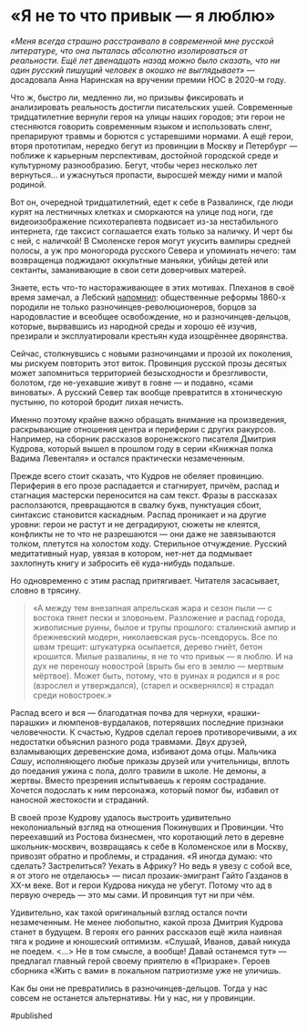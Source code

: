 
# «Я не то что привык — я люблю»

_«Меня всегда страшно расстраивало в современной мне русской литературе, что она пыталась абсолютно изолироваться от реальности. Ещё лет двенадцать назад можно было сказать, что ни один русский пишущий человек в окошко не выглядывает»_ — досадовала Анна Наринская на вручении премии НОС в 2020-м году.

Что ж, быстро ли, медленно ли, но призывы фиксировать и анализировать реальность достигли писательских ушей. Современные тридцатилетние вернули героя на улицы наших городов; эти герои не стесняются говорить современным языком и использовать сленг, препарируют травмы и борются с устаревшими нормами. А ещё герои, вторя прототипам, нередко бегут из провинции в Москву и Петербург — поближе к карьерным перспективам, достойной городской среде и культурному разнообразию. Бегут, чтобы через несколько лет вернуться… и ужаснуться пропасти, выросшей между ними и малой родиной. 

Вот он, очередной тридцатилетний, едет к себе в Развалинск, где люди курят на лестничных клетках и сморкаются на улице под ноги, где видеоизображение психотерапевта подвисает из-за нестабильного интернета, где таксист соглашается ехать только за наличку. И черт бы с ней, с наличкой! В Смоленске героя могут укусить вампиры средней полосы, а уж про моногорода русского Севера и упоминать нечего: там возвращенца поджидают оккультные маньяки, убийцы детей или сектанты, заманивающие в свои сети доверчивых матерей.

Знаете, есть что-то настораживающее в этих мотивах. Плеханов в своё время замечал, а Лебский [напомнил][1]: общественные реформы 1860-х породили не только разночинцев-революционеров, борцов за народовластие и всеобщее освобождение, но и разночинцев-дельцов, которые, вырвавшись из народной среды и хорошо её изучив, презирали и эксплуатировали крестьян куда изощрённее дворянства.

Сейчас, столкнувшись с новыми разночинцами и прозой их поколения, мы рискуем повторить этот виток. Провинция русской прозы десятых может запомниться территорией безысходности и брезгливости, болотом, где не-уехавшие живут в говне — и подавно, «сами виноваты». А русский Север так вообще превратится в хтоническую пустыню, по которой бродит лихая нечисть.

Именно поэтому крайне важно обращать внимание на произведения, раскрывающие отношения центра и периферии с других ракурсов. Например, на сборник рассказов воронежского писателя Дмитрия Кудрова, который вышел в прошлом году в серии «Книжная полка Вадима Левенталя» и остался практически незамеченным.
 
Прежде всего стоит сказать, что Кудров не обеляет провинцию. Периферия в его прозе распадается и стагнирует, причём, распад и стагнация мастерски переносится на сам текст. Фразы в рассказах расползаются, превращаются в свалку букв, пунктуация сбоит, синтаксис становится каскадным. Распад проникает и на другие уровни: герои не растут и не деградируют, сюжеты не клеятся, конфликты не то что не разрешаются — они даже не завязываются толком, плетутся на холостом ходу. Стерильное отчуждение. Русский медитативный нуар, увязая в котором, нет-нет да подмывает захлопнуть книгу и забросить её куда-нибудь подальше. 

Но одновременно с этим распад притягивает. Читателя засасывает, словно в трясину.

> «А между тем внезапная апрельская жара и сезон пыли — с востока тянет пески и зловоньем. Разложение и распад города, живописные руины, былое и трупы прошлого: сталинский ампир и брежневский модерн, николаевская русь-псевдорусь. Все по швам трещит: штукатурка осыпается, дерево гниёт, бетон крошится. Милые развалины, я не то что привык — я люблю. И на дух не переношу новострой (врыть бы его в землю — мертвым мёртвое). Может быть, потому, что в руинах я родился и я рос (взрослел и утверждался), (старел и осквернялся) я страдал среди новостроек.»

Распад всего и вся — благодатная почва для чернухи, «рашки-парашки» и люмпенов-вурдалаков, потерявших последние признаки человечности. К счастью, Кудров сделал героев противоречивыми, а их недостатки объяснил разного рода травмами. Двух друзей, взламывающих деревенские дома, избивают дома отцы. Мальчика _Сашу_, исполняющего любые приказы друзей или учительницы, вплоть до поедания ужина с пола, долго травили в школе. Не демоны, а жертвы. Вместо презрения испытываешь к героям сострадание. Хочется подослать к ним персонажа, который помог бы, избавил от наносной жестокости и страданий.

В своей прозе Кудрову удалось выстроить удивительно неколониальный взгляд на отношения Покинувших и Провинции. Что переехавший из Ростова бизнесмен, что коротающий лето в деревне школьник-москвич, возвращаясь к себе в Коломенское или в Москву, привозят обратно и проблемы, и страдания. «Я иногда думаю: что сделать? Застрелиться? Уехать в Африку? Но ведь я увезу с собой все, я от этого не отделаюсь» — писал прозаик-эмигрант Гайто Газданов в XX-м веке. Вот и герои Кудрова никуда не убегут. Потому что ад в первую очередь — это мы сами. И провинция тут ни при чём.

Удивительно, как такой оригинальный взгляд остался почти незамеченным. Не менее любопытно, какой проза Дмитрия Кудрова станет в будущем. В героях его ранних рассказов ещё жила наивная тяга к родине и юношеский оптимизм. «Слушай, Иванов, давай никуда не поедем. \<…\> Не в том смысле, а вообще! Давай останемся тут» — предлагал главный герой своему приятелю в «Призраке». Героев сборника «Жить с вами» в локальном патриотизме уже не уличишь. 

Как бы они не превратились в разночинцев-дельцов. Тогда у нас совсем не останется альтернативы. Ни у нас, ни у провинции.

[1]:	https://scepsis.net/library/id_3923.html

#published